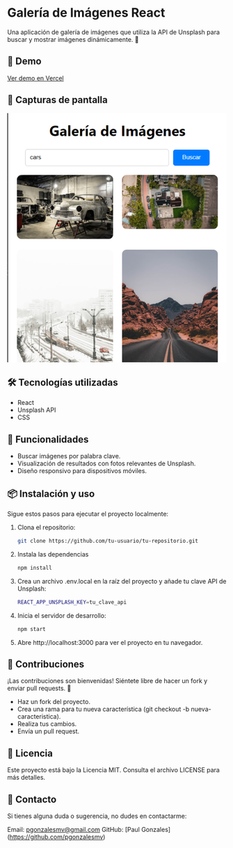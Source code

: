 # Galería de Imágenes React

Una aplicación de galería de imágenes que utiliza la API de Unsplash para buscar y mostrar imágenes dinámicamente. 🚀

## 🚀 Demo

[Ver demo en Vercel](https://gallery-app-ashen.vercel.app)

## 🌟 Capturas de pantalla

![Demo Screenshot](https://raw.githubusercontent.com/pgonzalesmv/gallery-app/refs/heads/master/public/Galeria%20React%20-%20Unsplash.png)

## 🛠️ Tecnologías utilizadas

- React
- Unsplash API
- CSS

## 🚀 Funcionalidades

- Buscar imágenes por palabra clave.
- Visualización de resultados con fotos relevantes de Unsplash.
- Diseño responsivo para dispositivos móviles.

## 📦 Instalación y uso

Sigue estos pasos para ejecutar el proyecto localmente:

1. Clona el repositorio:

   ```bash
   git clone https://github.com/tu-usuario/tu-repositorio.git

2. Instala las dependencias

   ```bash
   npm install

3. Crea un archivo .env.local en la raíz del proyecto y añade tu clave API de Unsplash:

   ```bash
   REACT_APP_UNSPLASH_KEY=tu_clave_api

4. Inicia el servidor de desarrollo:

   ```bash
   npm start

5. Abre http://localhost:3000 para ver el proyecto en tu navegador.

## 🤝 Contribuciones
¡Las contribuciones son bienvenidas! Siéntete libre de hacer un fork y enviar pull requests. 🙌

- Haz un fork del proyecto.
- Crea una rama para tu nueva característica (git checkout -b nueva-caracteristica).
 - Realiza tus cambios.
- Envía un pull request.

## 📝 Licencia
Este proyecto está bajo la Licencia MIT. Consulta el archivo LICENSE para más detalles.

## 📧 Contacto
Si tienes alguna duda o sugerencia, no dudes en contactarme:

Email: pgonzalesmv@gmail.com
GitHub: [Paul Gonzales] (https://github.com/pgonzalesmv)